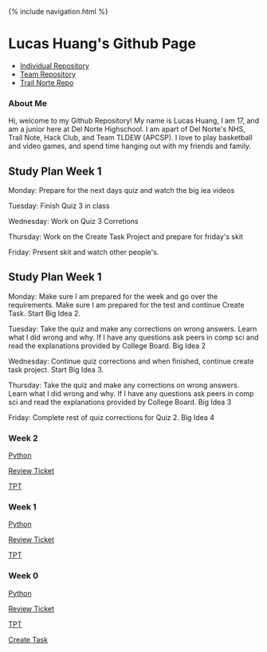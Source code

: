 {% include navigation.html %}

# Lucas Huang's Github Page

* [Individual Repository](https://github.com/lucashuang248/Lumoo)
* [Team Repository](https://github.com/Ethan-Gravin25/TLDEW)
* [Trail Norte Repo]() 


### About Me

Hi, welcome to my Github Repository! My name is Lucas Huang, I am 17, and am a junior here at Del Norte Highschool. I am apart of Del Norte's NHS, Trail Note, Hack Club, and Team TLDEW (APCSP). I love to play basketball and video games, and spend time hanging out with my friends and family.


## Study Plan Week 1
Monday: Prepare for the next days quiz and watch the big iea videos

Tuesday: Finish Quiz 3 in class

Wednesday: Work on Quiz 3 Corretions

Thursday: Work on the Create Task Project and prepare for friday's skit

Friday: Present skit and watch other people's. 


## Study Plan Week 1 
Monday: Make sure I am prepared for the week and go over the requirements. Make sure I am prepared for the test and continue Create Task. Start Big Idea 2. 

Tuesday: Take the quiz and make any corrections on wrong answers. Learn what I did wrong and why. If I have any questions ask peers in comp sci and read the explanations provided by College Board. Big Idea 2

Wednesday: Continue quiz corrections and when finished, continue create task project. Start Big Idea 3. 

Thursday: Take the quiz and make any corrections on wrong answers. Learn what I did wrong and why. If I have any questions ask peers in comp sci and read the explanations provided by College Board. Big Idea 3

Friday: Complete rest of quiz corrections for Quiz 2. Big Idea 4


### Week 2

[Python](https://lucashuang248.github.io/Lumoo/python)

[Review Ticket](https://github.com/lucashuang248/Lumoo/issues/4)

[TPT](https://lucashuang248.github.io/Lumoo/week2notes)

### Week 1

[Python](https://lucashuang248.github.io/Lumoo/python)

[Review Ticket](https://github.com/lucashuang248/Lumoo/issues/3)

[TPT](https://lucashuang248.github.io/Lumoo/week1notes)

### Week 0

[Python](https://lucashuang248.github.io/Lumoo/python)

[Review Ticket](https://github.com/lucashuang248/Lumoo/issues/1)

[TPT](https://lucashuang248.github.io/Lumoo/week0notes)

[Create Task](https://lucashuang248.github.io/Lumoo/createtask)

